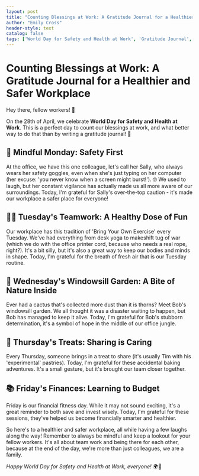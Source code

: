 ```yaml
---
layout: post
title: "Counting Blessings at Work: A Gratitude Journal for a Healthier and Safer Workplace"
author: "Emily Cross"
header-style: text
catalog: false
tags: ['World Day for Safety and Health at Work', 'Gratitude Journal', 'Workplace Safety', 'Workplace Health', 'Office Humor', 'Teamwork', 'Financial Fitness']
---
```


# Counting Blessings at Work: A Gratitude Journal for a Healthier and Safer Workplace

Hey there, fellow workers! 👋

On the 28th of April, we celebrate **World Day for Safety and Health at Work**. This is a perfect day to count our blessings at work, and what better way to do that than by writing a gratitude journal! 📝

## 🧠 Mindful Monday: Safety First

At the office, we have this one colleague, let's call her Sally, who always wears her safety goggles, even when she's just typing on her computer (her excuse: 'you never know when a screen might burst!'). 🤓 We used to laugh, but her constant vigilance has actually made us all more aware of our surroundings. Today, I'm grateful for Sally's over-the-top caution - it's made our workplace a safer place for everyone!

## 🏋️‍♂️ Tuesday's Teamwork: A Healthy Dose of Fun

Our workplace has this tradition of 'Bring Your Own Exercise' every Tuesday. We've had everything from desk yoga to makeshift tug of war (which we do with the office printer cord, because who needs a real rope, right?). It's a bit silly, but it's also a great way to keep our bodies and minds in shape. Today, I'm grateful for the breath of fresh air that is our Tuesday routine.

## 🌳 Wednesday's Windowsill Garden: A Bite of Nature Inside

Ever had a cactus that's collected more dust than it is thorns? Meet Bob's windowsill garden. We all thought it was a disaster waiting to happen, but Bob has managed to keep it alive. Today, I'm grateful for Bob's stubborn determination, it's a symbol of hope in the middle of our office jungle.

## 🍎 Thursday's Treats: Sharing is Caring

Every Thursday, someone brings in a treat to share (it's usually Tim with his 'experimental' pastries). Today, I'm grateful for these accidental baking adventures. It's a small gesture, but it's brought our team closer together.

## 📚 Friday's Finances: Learning to Budget

Friday is our financial fitness day. While it may not sound exciting, it's a great reminder to both save and invest wisely. Today, I'm grateful for these sessions, they've helped us become financially smarter and healthier.

So here's to a healthier and safer workplace, all while having a few laughs along the way! Remember to always be mindful and keep a lookout for your fellow workers. It's all about team work and being there for each other, because at the end of the day, we're more than just colleagues, we are a family.

*Happy World Day for Safety and Health at Work, everyone!* 🌍💪